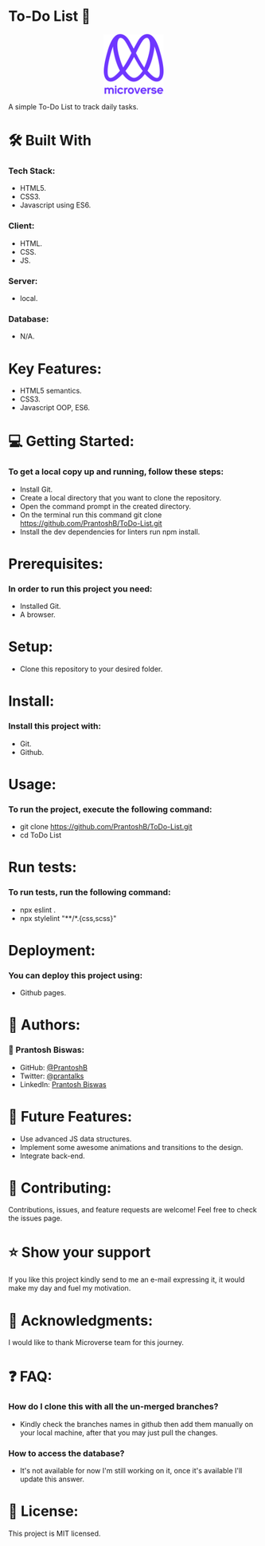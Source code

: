 # To-Do List 🔖

<div align="center">

  <img src="murple_logo.png" alt="logo" width="120"  height="auto"/>
  <br/>

</div>


 A simple To-Do List to track daily tasks.

# 🛠 Built With
### Tech Stack:
- HTML5. 
- CSS3.
- Javascript using ES6.

### Client:
- HTML.
- CSS.
- JS.

### Server:
- local.
### Database:
- N/A.

# Key Features:
- HTML5 semantics.
- CSS3.
- Javascript OOP, ES6.

# 💻 Getting Started:
### To get a local copy up and running, follow these steps:
- Install Git.
- Create a local directory that you want to clone the repository.
- Open the command prompt in the created directory.
- On the terminal run this command git clone https://github.com/PrantoshB/ToDo-List.git
- Install the dev dependencies for linters run npm install.

# Prerequisites:
### In order to run this project you need:
- Installed Git.
- A browser.

# Setup:
- Clone this repository to your desired folder.

# Install:
### Install this project with:
- Git.
- Github.

# Usage:
### To run the project, execute the following command:
- git clone https://github.com/PrantoshB/ToDo-List.git
- cd ToDo List

# Run tests:
### To run tests, run the following command:
- npx eslint .
- npx stylelint "**/*.{css,scss}"

# Deployment:
### You can deploy this project using:
- Github pages.

# 👥 Authors:
### 👤 Prantosh Biswas:
- GitHub: [@PrantoshB](https://github.com/PrantoshB)
- Twitter: [@prantalks](https://twitter.com/prantalks)
- LinkedIn: [Prantosh Biswas](https://www.linkedin.com/in/prantosh)

# 🔭 Future Features:
- Use advanced JS data structures.
- Implement some awesome animations and transitions to the design.
- Integrate back-end.


# 🤝 Contributing:
Contributions, issues, and feature requests are welcome!
Feel free to check the issues page.

# ⭐️ Show your support
If you like this project kindly send to me an e-mail expressing it, it would make my day and fuel my motivation.

# 🙏 Acknowledgments:
I would like to thank Microverse team for this journey.

# ❓ FAQ:
### How do I clone this with all the un-merged branches?
- Kindly check the branches names in github then add them manually on your local machine, after that you may just pull the changes.
### How to access the database?
- It's not available for now I'm still working on it, once it's available I'll update this answer.

# 📝 License:
This project is MIT licensed.